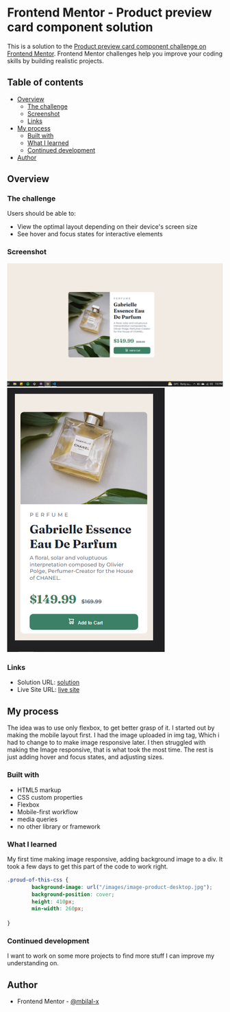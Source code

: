 # Frontend Mentor - Product preview card component solution

This is a solution to the [Product preview card component challenge on Frontend Mentor](https://www.frontendmentor.io/challenges/product-preview-card-component-GO7UmttRfa). Frontend Mentor challenges help you improve your coding skills by building realistic projects. 

## Table of contents

- [Overview](#overview)
  - [The challenge](#the-challenge)
  - [Screenshot](#screenshot)
  - [Links](#links)
- [My process](#my-process)
  - [Built with](#built-with)
  - [What I learned](#what-i-learned)
  - [Continued development](#continued-development)
- [Author](#author)


## Overview

### The challenge

Users should be able to:

- View the optimal layout depending on their device's screen size
- See hover and focus states for interactive elements

### Screenshot

![](./desktop-solution-screenshot.PNG)
![](./mobile-solution-screenshot.PNG)


### Links

- Solution URL: [solution](https://github.com/mbilal-x/frontendmaster__P1_product-preview-card-component-main)
- Live Site URL: [live site](https://mbilal-x.github.io/frontendmaster__P1_product-preview-card-component-main/)

## My process

The idea was to use only flexbox, to get better grasp of it.
I started out by making the mobile layout first.
I had the image uploaded in img tag, Which i had to change to to make image responsive later.
I then struggled with making the Image responsive, that is what took the most time.
The rest is just adding hover and focus states, and adjusting sizes. 

### Built with

- HTML5 markup
- CSS custom properties
- Flexbox
- Mobile-first workflow
- media queries
- no other library or framework


### What I learned

My first time making image responsive, adding background image to a div. It took a few days to get this part of the code to work right.

```css
.proud-of-this-css {
        background-image: url("/images/image-product-desktop.jpg");    
        background-position: cover;
        height: 410px;
        min-width: 260px;
        
}
```

### Continued development
I want to work on some more projects to find more stuff I can improve my understanding on.


## Author

- Frontend Mentor - [@mbilal-x](https://www.frontendmentor.io/profile/mbilal-x)

